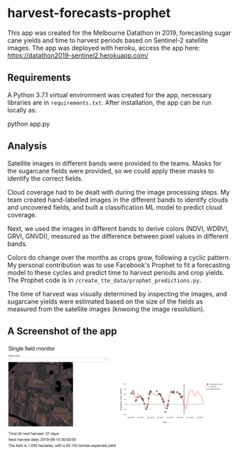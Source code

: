 # harvest-forecasts-prophet

This app was created for the Melbourne Datathon in 2019, forecasting sugar cane yields and time to harvest periods based on Sentinel-2 satellite images. The app was deployed with heroku, access the app here:
https://datathon2019-sentinel2.herokuapp.com/

## Requirements 

A Python 3.7.1 virtual environment was created for the app, necessary libraries are in `requirements.txt`. After installation, the app can be run locally as:

python app.py


## Analysis

Satellite images in different bands were provided to the teams. Masks for the sugarcane fields were provided, so we could apply these masks to identify the correct fields.  

Cloud coverage had to be dealt with during the image processing steps. My team created hand-labelled images in the different bands to identify clouds and uncovered fields, and built a classification ML model to predict cloud coverage.    

Next, we used the images in different bands to derive colors (NDVI, WDRVI, GRVI, GNVDI), measured as the difference between pixel values in different bands. 

Colors do change over the months as crops grow, following a cyclic pattern. My personal contribution was to use Facebook's Prophet to fit a forecasting model to these cycles and predict time to harvest periods and crop yields. The Prophet code is in `/create_tte_data/prophet_predictions.py`.

The time of harvest was visually determined by inspecting the images, and sugarcane yields were estimated based on the size of the fields as measured from the satellite images (knwoing the image resolution). 


## A Screenshot of the app

![App](https://github.com/kgereb/harvest-forecasts-prophet/blob/main/app.png)
